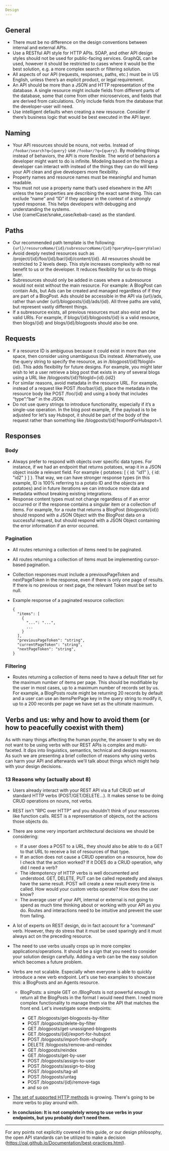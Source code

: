 ```yaml
---
Design
---
```


## General

*   There must be no difference on the design conventions between internal and external APIs.
*   Use a RESTful API style for HTTP APIs. SOAP, and other API design styles should not be used for public-facing services. GraphQL can be used, however it should be restricted to cases where it would be the best solution, e.g. a more complex search or filtering solution. 
*   All aspects of our API (requests, responses, paths, etc.) must be in US English, unless there’s an explicit product, or legal requirement.
*   An API should be more than a JSON and HTTP representation of the database. A single resource might include fields from different parts of the database, some that come from other microservices, and fields that are derived from calculations. Only include fields from the database that the developer-user will need.
*   Use intelligent defaults when creating a new resource. Consider if there’s business logic that would be best executed in the API layer.

## Naming

*   Your API resources should be nouns, not verbs. Instead of `/foobar/search?q={query}` use `/foobar/?q={query}`. By modeling things instead of behaviors, the API is more flexible. The world of behaviors a developer might want to do is infinite. Modeling based on the things a developer can interact with instead of the things they can do will keep your API clean and give developers more flexibility. 
*   Property names and resource names must be meaningful and human readable.
*   You must not use a property name that’s used elsewhere in the API unless the two properties are describing the exact same thing. This can exclude “name” and “ID” if they appear in the context of a strongly typed response. This helps developers with debugging and understanding the systems.
*   Use {camelCase/snake_case/kebab-case} as the standard.

## Paths

*   Our recommended path template is the following: `{url}/resourceName/{id}/subresourceName/{id}?queryKey={queryValue)` 
*   Avoid deeply nested resources such as /project/{id}/foo/{id}/bar/{id}/content/{id}. All resources should be restricted to 2 levels deep. This style increases complexity with no real benefit to us or the developer. It reduces flexibility for us to do things later. 
*   Subresources should only be added in cases where a subresource would not exist without the main resource. For example: A BlogPost can contain Ads, but Ads can be created and managed regardless of if they are part of a BlogPost. Ads should be accessible in the API via {url}/ads, rather than under {url}/blogposts/{id}/ads/{id}. All three paths are valid, but represent vastly different things.
*   If a subresource exists, all previous resources must also exist and be valid URIs. For example, if blogs/{id}/blogposts/{id} is a valid resource, then blogs/{id} and blogs/{id}/blogposts should also be one.

## Requests

*   If a resource ID is ambiguous because it could exist in more than one space, then consider using unambiguous IDs instead. Alternatively, use the query string to specify the resource, as in /blogpost/{id}?blogId={id}. This adds flexibility for future designs. For example, you might later wish to let a user retrieve a blog post that exists in any of several blogs using a URL like /blogposts/{id}?blogId={id}.{id2}
*   For similar reasons, avoid metadata in the resource URL. For example, instead of a request like POST /foo/bar/{id}, place the metadata in the resource body like POST /foo/{id} and using a body that includes “type”:“bar” in the JSON.
*   Do not use query strings to introduce functionality, especially if it’s a single-use operation. In the blog post example, if the payload is to be adjusted for let’s say Hubspot, it should be part of the body of the request rather than something like /blogposts/{id}?exportForHubspot=1.

## Responses

### Body

*   Always prefer to respond with objects over specific data types. For instance, if we had an endpoint that returns potatoes, wrap it in a JSON object inside a relevant field. For example { potatoes: \[ { id: "id1" }, { id: "id2" } ] }. That way, we can have stronger response types (in this example, ID is 100% referring to a potato ID and the objects are potatoes) and in future iterations we can introduce more data and metadata without breaking existing integrations.
*   Response content types must not change regardless of if an error occurred or if the response contains a singular item or a collection of items. For example, for a route that returns a BlogPost (blogposts/{id}) should respond with a JSON Object with the BlogPost data on a successful request, but should respond with a JSON Object containing the error information if an error occurred.

### Pagination

*   All routes returning a collection of items need to be paginated.

*   All routes returning a collection of items must be implementing cursor-based pagination.

*   Collection responses must include a previousPageToken and nextPageToken in the response, even if there is only one page of results. If there is no previous or next page, the relevant Token must be set to null.

*   Example response of a paginated resource collection:


        {
          "items": [
            {
              "...": "...",
              ...
            }
          ],
          "previousPageToken": "string",
          "currentPageToken": "string",
          "nextPageToken": "string",
        }

### Filtering

*   Routes returning a collection of items need to have a default filter set for the maximum number of items per page. This should be modifiable by the user in most cases, up to a maximum number of records set by us. For example, a BlogPosts route might be returning 20 records by default and a user can use an itemsPerPage key in the query string to modify it, up to a 200 records per page we have set as the ultimate maximum.

## Verbs and us: why and how to avoid them (or how to peacefully coexist with them)

As with many things affecting the human psyche, the answer to why we do not want to be using verbs with our REST APIs is complex and multi-faceted. It dips into linguistics, semantics, technical and designs reasons. As such we are presenting a brief collection of reasons why using verbs can harm your API and afterwards we'll talk about things which might help with your design decisions.

### 13 Reasons why (actually about 8)

*   Users already interact with your REST API via a full CRUD set of standard HTTP verbs (POST/GET/DELETE...). It makes sense to be doing CRUD operations on nouns, not verbs.

*   REST isn't "RPC over HTTP" and you shouldn't think of your resources like function calls. REST is a representation of objects, not the actions those objects do.

*   There are some very important architectural decisions we should be considering:

    *   If a user does a POST to a URL, they should also be able to do a GET to that URL to receive a list of resources of that type.
    *   If an action does not cause a CRUD operation on a resource, how do I check that the action worked? If it DOES do a CRUD operation, why did I need a verb?
    *   The idempotency of HTTP verbs is well documented and understood. GET, DELETE, PUT can be called repeatedly and always have the same result. POST will create a new result every time is called. How would your custom verbs operate? How does the user know?
    *   The average user of your API, internal or external is not going to spend as much time thinking about or working with your API as you do. Routes and interactions need to be intuitive and prevent the user from failing.

*   A lot of experts on REST design, do in fact account for a "command" verb. However, they do stress that it must be used sparingly and it must always act on the preceding resource.

*   The need to use verbs usually crops up in more complex applications/operations. It should be a sign that you need to consider your solution design carefully. Adding a verb can be the easy solution which becomes a future problem.

*   Verbs are not scalable. Especially when everyone is able to quickly introduce a new verb endpoint. Let's use two examples to showcase this: a BlogPosts and an Agents resource.

    *   BlogPosts: a simple GET on /BlogPosts is not powerful enough to return all the BlogPosts in the format I would need them. I need more complex functionality to manage them via the API that matches the front end. Let's investigate some endpoints:


        *   GET /blogposts/get-blogposts-by-filter
        *   POST /blogposts/delete-by-filter
        *   GET /blogposts/get-unassigned-blogposts
        *   GET /blogposts/{id}/export-for-hubspot
        *   POST /blogposts/import-from-shopify
        *   DELETE /blogposts/remove-and-reindex
        *   GET /blogposts/reindex
        *   GET /blogposts/get-by-user
        *   POST /blogposts/assign-to-user
        *   POST /blogposts/assign-to-blog
        *   POST /blogposts/tag-all
        *   POST /blogposts/untag
        *   POST /blogposts/{id}/remove-tags
        *   and so on

*   [The set of supported HTTP methods](https://www.iana.org/assignments/http-methods/http-methods.xhtml#methods) is growing. There's going to be more verbs to play around with.

*   **In conclusion: It is not completely wrong to use verbs in your endpoints, but you probably don’t need them.**

***

For any points not explicitly covered in this guide, or our design philosophy, the open API standards can be utilized to make a decision (<https://oai.github.io/Documentation/best-practices.html>).